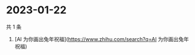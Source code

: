 # 2023-01-22

共 1 条

<!-- BEGIN -->
<!-- 最后更新时间 Sun Jan 22 2023 04:07:38 GMT+0800 (China Standard Time) -->

1. [AI 为你画出兔年祝福](https://www.zhihu.com/search?q=AI 为你画出兔年祝福)

<!-- END -->
